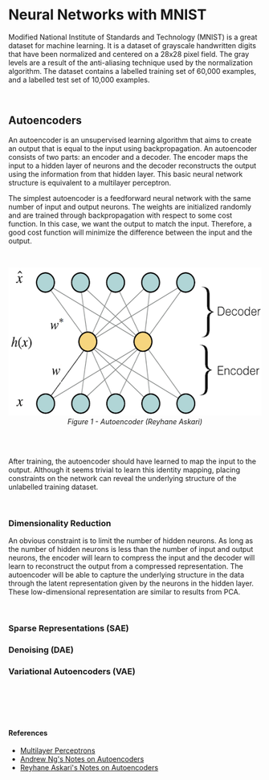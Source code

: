 # Neural Networks with MNIST 

Modified National Institute of Standards and Technology (MNIST) is a great dataset for machine learning. It is a dataset of grayscale handwritten digits that have been normalized and centered on a 28x28 pixel field. The gray levels are a result of the anti-aliasing technique used by the normalization algorithm. The dataset contains a labelled training set of 60,000 examples, and a labelled test set of 10,000 examples. 

<br />

## Autoencoders

An autoencoder is an unsupervised learning algorithm that aims to create an output that is equal to the input using backpropagation. An autoencoder consists of two parts: an encoder and a decoder. The encoder maps the input to a hidden layer of neurons and the decoder reconstructs the output using the information from that hidden layer. This basic neural network structure is equivalent to a multilayer perceptron.

The simplest autoencoder is a feedforward neural network with the same number of input and output neurons. The weights are initialized randomly and are trained through backpropagation with respect to some cost function. In this case, we want the output to match the input. Therefore, a good cost function will minimize the difference between the input and the output. 

<br />

<p align="center">
  <img width="550" height="295" src="/images/ae.png">
  <br />
  <em>Figure 1 - Autoencoder (Reyhane Askari)</em>
</p>

<br />
<br />

After training, the autoencoder should have learned to map the input to the output. Although it seems trivial to learn this identity mapping, placing constraints on the network can reveal the underlying structure of the unlabelled training dataset. 

<br />

### Dimensionality Reduction

An obvious constraint is to limit the number of hidden neurons. As long as the number of hidden neurons is less than the number of input and output neurons, the encoder will learn to compress the input and the decoder will learn to reconstruct the output from a compressed representation. The autoencoder will be able to capture the underlying structure in the data through the latent representation given by the neurons in the hidden layer. These low-dimensional representation are similar to results from PCA.

<br />

### Sparse Representations (SAE)

### Denoising (DAE)

### Variational Autoencoders (VAE)


<br />
<br />
<br />
<br />


#### References
 - [Multilayer Perceptrons](https://pdfs.semanticscholar.org/7b79/cccc8de41d76a2ca20eacc3d39f7b45bff5f.pdf)
 - [Andrew Ng's Notes on Autoencoders](https://web.stanford.edu/class/cs294a/sparseAutoencoder_2011new.pdf)
 - [Reyhane Askari's Notes on Autoencoders](https://reyhaneaskari.github.io/AE.htm)
